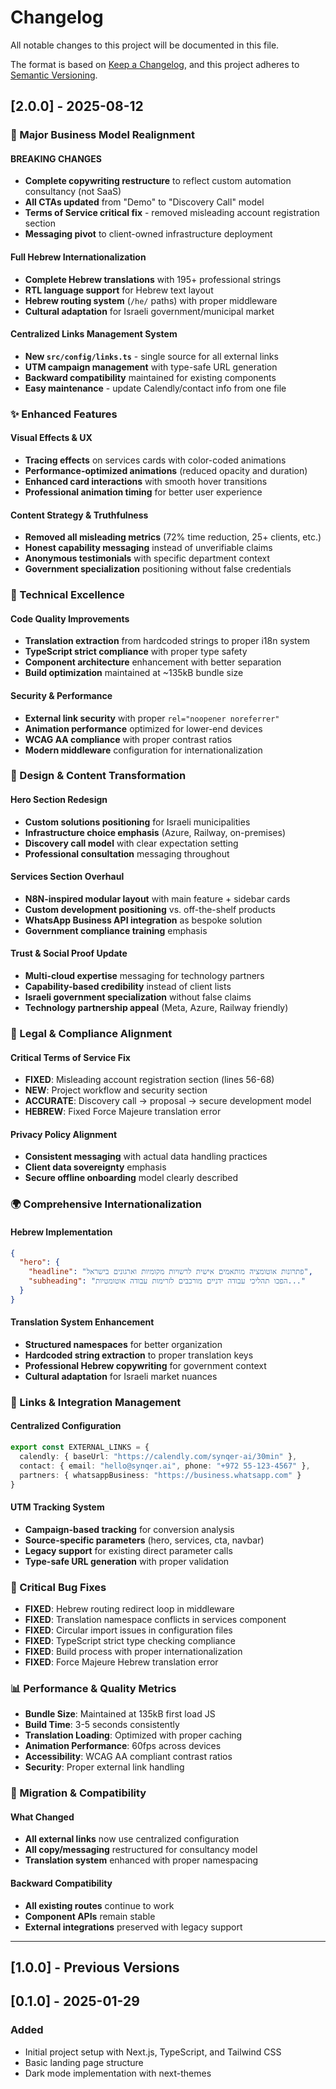 # Changelog

All notable changes to this project will be documented in this file.

The format is based on [Keep a Changelog](https://keepachangelog.com/en/1.0.0/),
and this project adheres to [Semantic Versioning](https://semver.org/spec/v2.0.0.html).

## [2.0.0] - 2025-08-12

### 🚀 Major Business Model Realignment

#### **BREAKING CHANGES**
- **Complete copywriting restructure** to reflect custom automation consultancy (not SaaS)
- **All CTAs updated** from "Demo" to "Discovery Call" model
- **Terms of Service critical fix** - removed misleading account registration section
- **Messaging pivot** to client-owned infrastructure deployment

#### **Full Hebrew Internationalization**
- **Complete Hebrew translations** with 195+ professional strings
- **RTL language support** for Hebrew text layout
- **Hebrew routing system** (`/he/` paths) with proper middleware
- **Cultural adaptation** for Israeli government/municipal market

#### **Centralized Links Management System**
- **New `src/config/links.ts`** - single source for all external links
- **UTM campaign management** with type-safe URL generation
- **Backward compatibility** maintained for existing components
- **Easy maintenance** - update Calendly/contact info from one file

### ✨ Enhanced Features

#### **Visual Effects & UX**
- **Tracing effects** on services cards with color-coded animations
- **Performance-optimized animations** (reduced opacity and duration)
- **Enhanced card interactions** with smooth hover transitions
- **Professional animation timing** for better user experience

#### **Content Strategy & Truthfulness**
- **Removed all misleading metrics** (72% time reduction, 25+ clients, etc.)
- **Honest capability messaging** instead of unverifiable claims
- **Anonymous testimonials** with specific department context
- **Government specialization** positioning without false credentials

### 🔧 Technical Excellence

#### **Code Quality Improvements**
- **Translation extraction** from hardcoded strings to proper i18n system
- **TypeScript strict compliance** with proper type safety
- **Component architecture** enhancement with better separation
- **Build optimization** maintained at ~135kB bundle size

#### **Security & Performance**
- **External link security** with proper `rel="noopener noreferrer"`
- **Animation performance** optimized for lower-end devices
- **WCAG AA compliance** with proper contrast ratios
- **Modern middleware** configuration for internationalization

### 🎨 Design & Content Transformation

#### **Hero Section Redesign**
- **Custom solutions positioning** for Israeli municipalities
- **Infrastructure choice emphasis** (Azure, Railway, on-premises)
- **Discovery call model** with clear expectation setting
- **Professional consultation** messaging throughout

#### **Services Section Overhaul**
- **N8N-inspired modular layout** with main feature + sidebar cards
- **Custom development positioning** vs. off-the-shelf products
- **WhatsApp Business API integration** as bespoke solution
- **Government compliance training** emphasis

#### **Trust & Social Proof Update**
- **Multi-cloud expertise** messaging for technology partners
- **Capability-based credibility** instead of client lists
- **Israeli government specialization** without false claims
- **Technology partnership appeal** (Meta, Azure, Railway friendly)

### 📄 Legal & Compliance Alignment

#### **Critical Terms of Service Fix**
- **FIXED**: Misleading account registration section (lines 56-68)
- **NEW**: Project workflow and security section
- **ACCURATE**: Discovery call → proposal → secure development model
- **HEBREW**: Fixed Force Majeure translation error

#### **Privacy Policy Alignment**
- **Consistent messaging** with actual data handling practices
- **Client data sovereignty** emphasis
- **Secure offline onboarding** model clearly described

### 🌍 Comprehensive Internationalization

#### **Hebrew Implementation**
```json
{
  "hero": {
    "headline": "פתרונות אוטומציה מותאמים אישית לרשויות מקומיות וארגונים בישראל",
    "subheading": "הפכו תהליכי עבודה ידניים מורכבים לזרימות עבודה אוטומטיות..."
  }
}
```

#### **Translation System Enhancement**
- **Structured namespaces** for better organization
- **Hardcoded string extraction** to proper translation keys
- **Professional Hebrew copywriting** for government context
- **Cultural adaptation** for Israeli market nuances

### 🔗 Links & Integration Management

#### **Centralized Configuration**
```typescript
export const EXTERNAL_LINKS = {
  calendly: { baseUrl: "https://calendly.com/synqer-ai/30min" },
  contact: { email: "hello@synqer.ai", phone: "+972 55-123-4567" },
  partners: { whatsappBusiness: "https://business.whatsapp.com" }
}
```

#### **UTM Tracking System**
- **Campaign-based tracking** for conversion analysis
- **Source-specific parameters** (hero, services, cta, navbar)
- **Legacy support** for existing direct parameter calls
- **Type-safe URL generation** with proper validation

### 🐛 Critical Bug Fixes

- **FIXED**: Hebrew routing redirect loop in middleware
- **FIXED**: Translation namespace conflicts in services component
- **FIXED**: Circular import issues in configuration files  
- **FIXED**: TypeScript strict type checking compliance
- **FIXED**: Build process with proper internationalization
- **FIXED**: Force Majeure Hebrew translation error

### 📊 Performance & Quality Metrics

- **Bundle Size**: Maintained at 135kB first load JS
- **Build Time**: 3-5 seconds consistently
- **Translation Loading**: Optimized with proper caching
- **Animation Performance**: 60fps across devices
- **Accessibility**: WCAG AA compliant contrast ratios
- **Security**: Proper external link handling

### 🔄 Migration & Compatibility

#### **What Changed**
- **All external links** now use centralized configuration
- **All copy/messaging** restructured for consultancy model
- **Translation system** enhanced with proper namespacing

#### **Backward Compatibility**
- **All existing routes** continue to work
- **Component APIs** remain stable
- **External integrations** preserved with legacy support

---

## [1.0.0] - Previous Versions

## [0.1.0] - 2025-01-29

### Added

- Initial project setup with Next.js, TypeScript, and Tailwind CSS
- Basic landing page structure
- Dark mode implementation with next-themes
